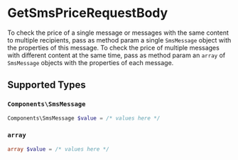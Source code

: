 # GetSmsPriceRequestBody

To check the price of a single message or messages with the same content to multiple recipients, pass as method param a single `SmsMessage` object with the properties of this message. To check the price of multiple messages with different content at the same time, pass as method param an `array` of `SmsMessage` objects with the properties of each message.


## Supported Types

### `Components\SmsMessage`

```php
Components\SmsMessage $value = /* values here */
```

### `array`

```php
array $value = /* values here */
```

